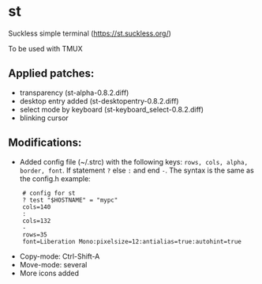 # st

Suckless simple terminal (https://st.suckless.org/)

To be used with TMUX

## Applied patches:
* transparency (st-alpha-0.8.2.diff)
* desktop entry added (st-desktopentry-0.8.2.diff)
* select mode by keyboard (st-keyboard_select-0.8.2.diff)
* blinking cursor

## Modifications:
* Added config file (~/.strc) with the following keys: `rows, cols, alpha, border, font`.
	If statement `?` else `:` and end `-`.
	The syntax is the same as the config.h
example:
```
	# config for st
	? test "$HOSTNAME" = "mypc"
	cols=140
	:
  	cols=132
	-
	rows=35
	font=Liberation Mono:pixelsize=12:antialias=true:autohint=true
```

* Copy-mode: Ctrl-Shift-A
* Move-mode: several
* More icons added

